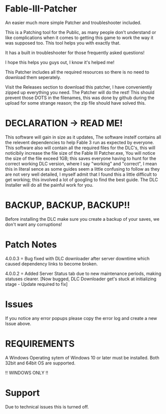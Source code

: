 # Fable-III-Patcher
An easier much more simple Patcher and troubleshooter included.

This is a Patching tool for the Public, as many people don't understand or like complications when it comes to getting this game to work the way it was supposed too.
This tool helps you with exactly that.

It has a built in troubleshooter for those frequently asked questions!

I hope this helps you guys out, I know it's helped me!

This Patcher includes all the required resources so there is no need to download them seperately.


Visit the Releases section to download this patcher, I have conveniently zipped up everything you need. The Patcher will do the rest!
This should prevent those DOTS in the filenames, this was done by github during the upload for some strange reason; the zip file should have solved this.



# DECLARATION -> READ ME!

This software will gain in size as it updates,
The software instelf contains all the relevent dependencies to help Fable 3 run as expected by everyone.
This software also will contain all the required files for the DLC's, this will noticibily increase the file size of the Fable III Patcher.exe,
You will notice the size of the file exceed 1GB; this saves everyone having to hunt for the correct working DLC version,
where I say "working" and "correct", I mean this in literal sence as some guides seem a little confusing to follow as they are not very well
detailed, I myself admit that I found this a little difficult to get working; this involved a lot of googling to find the best guide.
The DLC Installer will do all the painful work for you.

# BACKUP, BACKUP, BACKUP!!

Before installing the DLC make sure you create a backup of your saves, we don't want any corruptions!


# Patch Notes

4.0.0.3 = Bug fixed with DLC downloader after server downtime which caused dependency links to become broken.

4.0.0.2 = Added Server Status tab due to new maintenance periods, making statuses clearer. [Now bugged, DLC Downloader get's stuck at initializing stage - Update required to fix]

# Issues

If you notice any error popups please copy the error log and create a new Issue above.

# REQUIREMENTS

A Windows Operating sytem of Windows 10 or later must be installed.
Both 32bit and 64bit OS are supported.

!! WINDOWS ONLY !!

# Support

Due to technical issues this is turned off.
